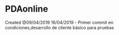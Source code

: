 # PDAonline
Created @09/04/2019
16/04/2019 - Primer commit en condiciones,desarrollo de cliente básico para pruebas
